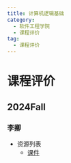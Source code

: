 ```yaml
---
title: 计算机逻辑基础
category:
  - 软件工程学院
  - 课程评价
tag:
  - 课程评价
---
```


# 课程评价
## 2024Fall
### 李卿
- 资源列表
  - [课件](https://drive.vanillaaaa.org/d/SharedCourses/%E8%BD%AF%E4%BB%B6%E5%B7%A5%E7%A8%8B%E5%AD%A6%E9%99%A2/%E8%AE%A1%E7%AE%97%E6%9C%BA%E9%80%BB%E8%BE%91%E5%9F%BA%E7%A1%80/%E8%AE%A1%E7%AE%97%E6%9C%BA%E9%80%BB%E8%BE%91%E5%9F%BA%E7%A1%80_%E8%BD%AF%E4%BB%B6%E5%B7%A5%E7%A8%8B%E5%AD%A6%E9%99%A2_2024Fall_%E8%AF%BE%E4%BB%B6.zip?sign=e_KyQ6N5IvRHDtidWhLSccXDqhy4yGVST-cxYX-xZZs=:0)
